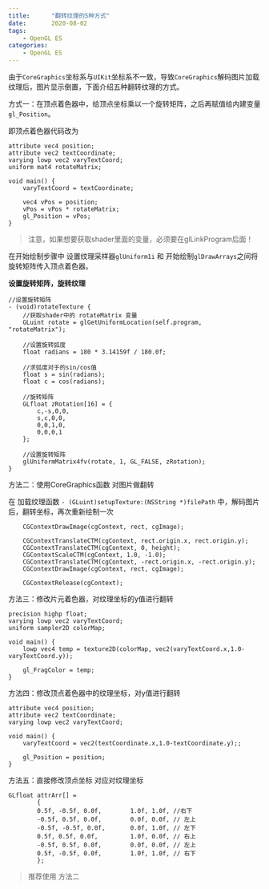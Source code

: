 ```yaml
---
title:      "翻转纹理的5种方式" 
date:       2020-08-02
tags:
    - OpenGL ES 
categories:
    - OpenGL ES 
---
```


由于`CoreGraphics`坐标系与`UIKit`坐标系不一致，导致`CoreGraphics`解码图片加载纹理后，图片显示倒置，下面介绍五种翻转纹理的方式。

方式一：在顶点着色器中，给顶点坐标乘以一个旋转矩阵，之后再赋值给内建变量`gl_Position`。

即顶点着色器代码改为
```
attribute vec4 position;
attribute vec2 textCoordinate;
varying lowp vec2 varyTextCoord;
uniform mat4 rotateMatrix;

void main() {
    varyTextCoord = textCoordinate;
    
    vec4 vPos = position;
    vPos = vPos * rotateMatrix;
    gl_Position = vPos;
}
```

> 注意，如果想要获取shader里面的变量，必须要在glLinkProgram后面！

在开始绘制步骤中 设置纹理采样器`glUniform1i` 和 开始绘制`glDrawArrays`之间将旋转矩阵传入顶点着色器。

**设置旋转矩阵，旋转纹理**
```
//设置旋转矩阵
- (void)rotateTexture {
    //获取shader中的 rotateMatrix 变量
    GLuint rotate = glGetUniformLocation(self.program, "rotateMatrix");
    
    //设置旋转弧度
    float radians = 180 * 3.14159f / 180.0f;
    
    //求弧度对于的sin/cos值
    float s = sin(radians);
    float c = cos(radians);
    
    //旋转矩阵
    GLfloat zRotation[16] = {
        c,-s,0,0,
        s,c,0,0,
        0,0,1,0,
        0,0,0,1
    };
    
    //设置旋转矩阵
    glUniformMatrix4fv(rotate, 1, GL_FALSE, zRotation);
}
```

方法二：使用CoreGraphics函数 对图片做翻转

在 加载纹理函数 `- (GLuint)setupTexture:(NSString *)filePath` 中，解码图片后，翻转坐标，再次重新绘制一次

```
    CGContextDrawImage(cgContext, rect, cgImage);
    
    CGContextTranslateCTM(cgContext, rect.origin.x, rect.origin.y);
    CGContextTranslateCTM(cgContext, 0, height);
    CGContextScaleCTM(cgContext, 1.0, -1.0);
    CGContextTranslateCTM(cgContext, -rect.origin.x, -rect.origin.y);
    CGContextDrawImage(cgContext, rect, cgImage);
    
    CGContextRelease(cgContext);
```

方法三：修改片元着色器，对纹理坐标的y值进行翻转
```
precision highp float;
varying lowp vec2 varyTextCoord;
uniform sampler2D colorMap;

void main() {
    lowp vec4 temp = texture2D(colorMap, vec2(varyTextCoord.x,1.0-varyTextCoord.y));
    
    gl_FragColor = temp;
}
```

方法四：修改顶点着色器中的纹理坐标，对y值进行翻转
```
attribute vec4 position;
attribute vec2 textCoordinate;
varying lowp vec2 varyTextCoord;

void main() {
    varyTextCoord = vec2(textCoordinate.x,1.0-textCoordinate.y);;
    
    gl_Position = position;
} 
```

方法五：直接修改顶点坐标 对应对纹理坐标
```
GLfloat attrArr[] =
        {
        0.5f, -0.5f, 0.0f,        1.0f, 1.0f, //右下
        -0.5f, 0.5f, 0.0f,        0.0f, 0.0f, // 左上
        -0.5f, -0.5f, 0.0f,       0.0f, 1.0f, // 左下
        0.5f, 0.5f, 0.0f,         1.0f, 0.0f, // 右上
        -0.5f, 0.5f, 0.0f,        0.0f, 0.0f, // 左上
        0.5f, -0.5f, 0.0f,        1.0f, 1.0f, // 右下
        };
```

> 推荐使用 方法二